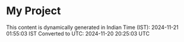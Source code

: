 # My Project

This content is dynamically generated in Indian Time (IST): 2024-11-21 01:55:03 IST
Converted to UTC: 2024-11-20 20:25:03 UTC
